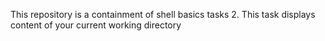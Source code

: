 This repository is a containment of shell basics tasks
2. This task displays content of your current working directory
